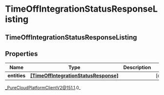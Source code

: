# TimeOffIntegrationStatusResponseListing

## TimeOffIntegrationStatusResponseListing

## Properties

|Name | Type | Description | Notes|
|------------ | ------------- | ------------- | -------------|
| **entities** | [**[TimeOffIntegrationStatusResponse]**](TimeOffIntegrationStatusResponse) |  | [optional] |



_PureCloudPlatformClientV2@151.1.0_
